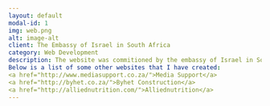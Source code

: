 ```yaml
---
layout: default
modal-id: 1
img: web.png
alt: image-alt
client: The Embassy of Israel in South Africa
category: Web Development
description: The website was commitioned by the embassy of Israel in South Africa for their <a href="http://startuptelavivsouthafrica.com/">Startup Tel Aviv South African</a> leg.
Below is a list of some other websites that I have created:
<a href="http://www.mediasupport.co.za/">Media Support</a>
<a href="http://byhet.co.za/">Byhet Construction</a>
<a href="http://alliednutrition.com/">Alliednutrition</a>
---
```

